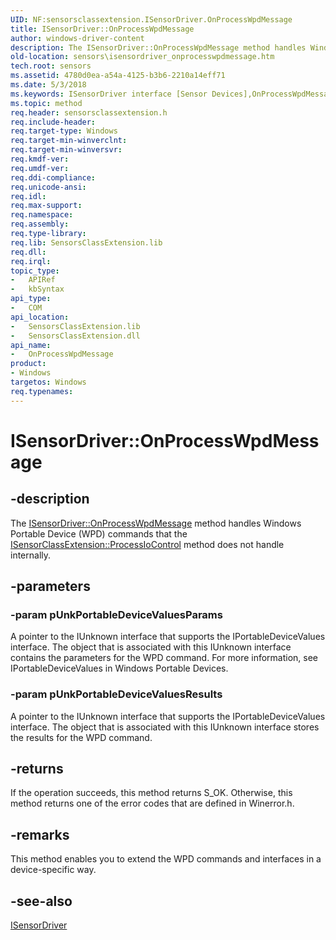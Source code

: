 ```yaml
---
UID: NF:sensorsclassextension.ISensorDriver.OnProcessWpdMessage
title: ISensorDriver::OnProcessWpdMessage
author: windows-driver-content
description: The ISensorDriver::OnProcessWpdMessage method handles Windows Portable Device (WPD) commands that the ISensorClassExtension::ProcessIoControl method does not handle internally.
old-location: sensors\isensordriver_onprocesswpdmessage.htm
tech.root: sensors
ms.assetid: 4780d0ea-a54a-4125-b3b6-2210a14eff71
ms.date: 5/3/2018
ms.keywords: ISensorDriver interface [Sensor Devices],OnProcessWpdMessage method, ISensorDriver.OnProcessWpdMessage, ISensorDriver::OnProcessWpdMessage, OnProcessWpdMessage, OnProcessWpdMessage method [Sensor Devices], OnProcessWpdMessage method [Sensor Devices],ISensorDriver interface, sensors.isensordriver_onprocesswpdmessage, sensorsclassextension/ISensorDriver::OnProcessWpdMessage
ms.topic: method
req.header: sensorsclassextension.h
req.include-header: 
req.target-type: Windows
req.target-min-winverclnt: 
req.target-min-winversvr: 
req.kmdf-ver: 
req.umdf-ver: 
req.ddi-compliance: 
req.unicode-ansi: 
req.idl: 
req.max-support: 
req.namespace: 
req.assembly: 
req.type-library: 
req.lib: SensorsClassExtension.lib
req.dll: 
req.irql: 
topic_type:
-	APIRef
-	kbSyntax
api_type:
-	COM
api_location:
-	SensorsClassExtension.lib
-	SensorsClassExtension.dll
api_name:
-	OnProcessWpdMessage
product:
- Windows
targetos: Windows
req.typenames: 
---
```


# ISensorDriver::OnProcessWpdMessage


## -description


The <a href="https://msdn.microsoft.com/library/windows/hardware/ff545644">ISensorDriver::OnProcessWpdMessage</a> method handles Windows Portable Device (WPD) commands that the <a href="https://msdn.microsoft.com/library/windows/hardware/ff545536">ISensorClassExtension::ProcessIoControl</a> method does not handle internally. 


## -parameters




### -param pUnkPortableDeviceValuesParams

A pointer to the IUnknown interface that supports the IPortableDeviceValues interface. The object that is associated with this IUnknown interface contains the parameters for the WPD command. For more information, see IPortableDeviceValues in Windows Portable Devices. 


### -param pUnkPortableDeviceValuesResults

A pointer to the IUnknown interface that supports the IPortableDeviceValues interface. The object that is associated with this IUnknown interface stores the results for the WPD command. 


## -returns



If the operation succeeds, this method returns S_OK. Otherwise, this method returns one of the error codes that are defined in Winerror.h.




## -remarks



This method enables you to extend the WPD commands and interfaces in a device-specific way.




## -see-also




<a href="https://msdn.microsoft.com/library/windows/hardware/ff545566">ISensorDriver</a>
 

 

